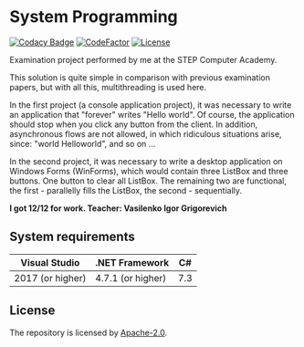 # System Programming

[//]: # (Badges)

[![Codacy Badge](https://api.codacy.com/project/badge/Grade/05f1b5e0c75e4ddaa1dc8151737465eb)](https://www.codacy.com/manual/liannoi/exam-system-programming?utm_source=github.com&amp;utm_medium=referral&amp;utm_content=liannoi/exam-system-programming&amp;utm_campaign=Badge_Grade)
[![CodeFactor](https://www.codefactor.io/repository/github/liannoi/exam-system-programming/badge)](https://www.codefactor.io/repository/github/liannoi/exam-system-programming)
[![License](https://img.shields.io/badge/License-Apache%202.0-blue.svg)](https://github.com/liannoi/exam-system-programming/blob/master/LICENSE)

[//]: # (Short description)

Examination project performed by me at the STEP Computer Academy.

This solution is quite simple in comparison with previous examination papers,
but with all this, multithreading is used here.

In the first project (a console application project), it was necessary to write
an application that "forever" writes "Hello world". Of course, the application
should stop when you click any button from the client. In addition,
asynchronous flows are not allowed, in which ridiculous situations arise,
since: "world Helloworld", and so on ...

In the second project, it was necessary to write a desktop application on
Windows Forms (WinForms), which would contain three ListBox and three buttons.
One button to clear all ListBox. The remaining two are functional, the first -
parallelly fills the ListBox, the second - sequentially.

**I got 12/12 for work. Teacher: Vasilenko Igor Grigorevich**

[//]: # (Paragraphs)

## System requirements

| Visual Studio    | .NET Framework         | C#  |
|------------------|------------------------|-----|
| 2017 (or higher) | 4.7.1 (or higher)      | 7.3 |

## License

The repository is licensed by [Apache-2.0](https://github.com/liannoi/exam-system-programming/blob/master/LICENSE).

